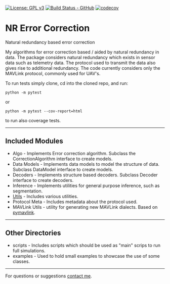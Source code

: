 [![License: GPL v3](https://img.shields.io/badge/License-GPLv3-blue.svg)](https://www.gnu.org/licenses/gpl-3.0)
[![Build Status - GitHub](https://github.com/YairMZ/NR_telemetry_ECC/actions/workflows/python-app.yml/badge.svg)](
https://github.com/YairMZ/NR_Error_Correction/actions/workflows/python-app.yml/badge.svg)
[![codecov](https://codecov.io/gh/YairMZ/NR_telemetry_ECC/branch/master/graph/badge.svg?token=tEXXuFzTVz)](https://codecov.io/gh/YairMZ/NR_telemetry_ECC)


# NR Error Correction
Natural redundancy based error correction

My algorithms for error correction based / aided by natural redundancy in data.
The package considers natural redundancy which exists in sensor data such as telemetry data.
The protocol used to transmit the data also gives rise to additional redundancy.
The code currently considers only the MAVLink protocol, commonly used for UAV's.

To run tests simply clone, cd into the cloned repo, and run:
```
python -m pytest
```
or
```
python -m pytest --cov-report=html
```
to run also coverage tests.

-----------
## Included Modules
 - Algo - Implements Error correction algorithm. Subclass the CorrectionAlgorithm interface to create models.
 - Data Models - Implements data models to model the structure of data. Subclass DataModel interface to create models.
 - Decoders - Implements structure based decoders. Subclass Decoder interface to create decoders.
 - Inference - Implements utilities for general purpose inference, such as segmentation.
 - [Utils](utils/README.md) - Includes various utilities.
 - Protocol Meta - Includes metadata about the protocol used.
 - MAVLink Utils - utility for generating new MAVLink dialects. Based on
[pymavlink](https://github.com/ArduPilot/pymavlink).

-----------
## Other Directories
 - scripts - Includes scripts which should be used as "main" scrips to run full simulations.
 - examples - Used to hold small examples to showcase the use of some classes.


--------------------------
For questions or suggestions [contact me](mailto:yairmazal@gmail.com?subject=[GitHub]%20NR%20Error%20Correction).
